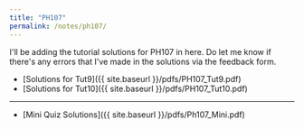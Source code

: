 ```yaml
---
title: "PH107"
permalink: /notes/ph107/
---
```


I'll be adding the tutorial solutions for PH107 in here.
Do let me know if there's any errors that I've made in the solutions via the feedback form.

- [Solutions for Tut9]({{ site.baseurl }}/pdfs/PH107_Tut9.pdf)
- [Solutions for Tut10]({{ site.baseurl }}/pdfs/PH107_Tut10.pdf)
---
- [Mini Quiz Solutions]({{ site.baseurl }}/pdfs/Ph107_Mini.pdf)